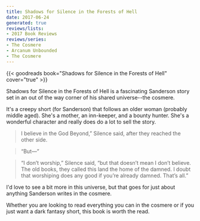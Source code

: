 ```yaml
---
title: Shadows for Silence in the Forests of Hell
date: 2017-06-24
generated: true
reviews/lists:
- 2017 Book Reviews
reviews/series:
- The Cosmere
- Arcanum Unbounded
- The Cosmere
---
```

{{< goodreads book="Shadows for Silence in the Forests of Hell" cover="true" >}}

Shadows for Silence in the Forests of Hell is a fascinating Sanderson story set in an out of the way corner of his shared universe--the cosmere.  

It's a creepy short (for Sanderson) that follows an older woman (probably middle aged). She's a mother, an inn-keeper, and a bounty hunter. She's a wonderful character and really does do a lot to sell the story.  

<!--more-->

> I believe in the God Beyond,” Silence said, after they reached the other side.

> “But—”

> “I don’t worship,” Silence said, “but that doesn’t mean I don’t believe. The old books, they called this land the home of the damned. I doubt that worshiping does any good if you’re already damned. That’s all.”

I'd love to see a bit more in this universe, but that goes for just about anything Sanderson writes in the cosmere.  

Whether you are looking to read everything you can in the cosmere or if you just want a dark fantasy short, this book is worth the read.


